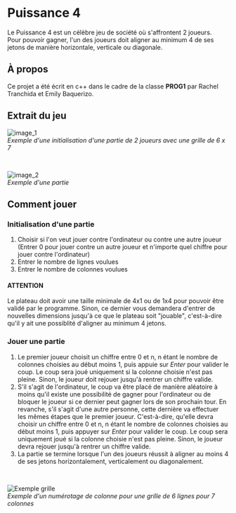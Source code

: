 # Puissance 4
Le Puissance 4 est un célèbre jeu de société où s'affrontent 2 joueurs. <br>
Pour pouvoir gagner, l'un des joueurs doit aligner au minimum 4 de ses jetons de manière horizontale, verticale ou diagonale.

## À propos
Ce projet a été écrit en c++ dans le cadre de la classe **PROG1** par Rachel Tranchida et Emily Baquerizo.

## Extrait du jeu

![image_1](https://user-images.githubusercontent.com/114154989/197401436-1058ae21-57b4-47ff-af18-e39d437bd544.png)
<br>*Exemple d'une initialisation d'une partie de 2 joueurs avec une grille de 6 x 7*
  
<br>

![image_2](https://user-images.githubusercontent.com/114154989/197401409-a4eae6de-3a79-42ba-b5e6-9dfe02821842.png)
<br>*Exemple d'une partie*

## Comment jouer
### Initialisation d'une partie
  1. Choisir si l'on veut jouer contre l'ordinateur ou contre une autre joueur (Entrer 0 pour jouer contre un autre joueur et n'importe quel chiffre pour jouer contre l'ordinateur)
  2. Entrer le nombre de lignes voulues
  3. Entrer le nombre de colonnes voulues

#### ATTENTION
Le plateau doit avoir une taille minimale de 4x1 ou de 1x4 pour pouvoir être validé par le programme. Sinon, ce dernier vous demandera d'entrer de nouvelles dimensions jusqu'à ce que le plateau soit "jouable", c'est-à-dire qu'il y ait une possiblité d'aligner au minimum 4 jetons.
  
### Jouer une partie
 1. Le premier joueur choisit un chiffre entre 0 et n, n étant le nombre de colonnes choisies au début moins 1, puis appuie sur *Enter* pour valider le coup.
 Le coup sera joué uniquement si la colonne choisie n'est pas pleine. Sinon, le joueur doit rejouer jusqu'à rentrer un chiffre valide.
 2. S'il s'agit de l'ordinateur, le coup va être placé de manière aléatoire à moins qu'il existe une possibilité de gagner pour l'ordinateur ou de bloquer le joueur si ce dernier peut gagner lors de son prochain tour.
 En revanche, s'il s'agit d'une autre personne, cette dernière va effectuer les mêmes étapes que le premier joueur.
 C'est-à-dire, qu'elle devra choisir un chiffre entre 0 et n, n étant le nombre de colonnes choisies au début moins 1, puis appuyer sur *Enter* pour valider le coup.
 Le coup sera uniquement joué si la colonne choisie n'est pas pleine. Sinon, le joueur devra rejouer jusqu'à rentrer un chiffre valide.
 3. La partie se termine lorsque l'un des joueurs réussit à aligner au moins 4 de ses jetons horizontalement, verticalement ou diagonalement.

<br>

 ![Exemple grille](https://user-images.githubusercontent.com/114154989/197405656-237bd990-957b-4ef6-917f-3550104450fe.png)
<br>*Exemple d'un numérotage de colonne pour une grille de 6 lignes pour 7 colonnes*
